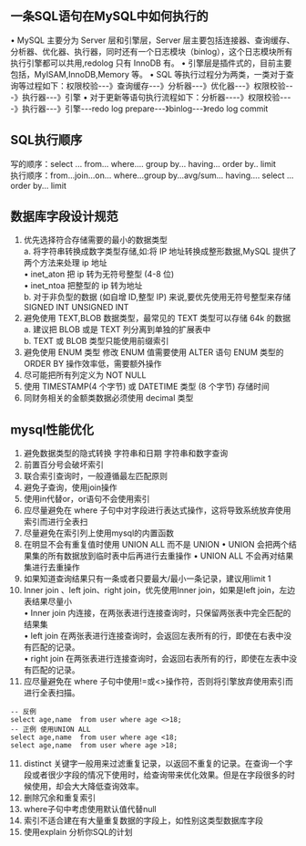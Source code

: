 ## 一条SQL语句在MySQL中如何执行的
• MySQL 主要分为 Server 层和引擎层，Server 层主要包括连接器、查询缓存、分析器、优化器、执行器，同时还有一个日志模块（binlog），这个日志模块所有执行引擎都可以共用,redolog 只有 InnoDB 有。
• 引擎层是插件式的，目前主要包括，MyISAM,InnoDB,Memory 等。
• SQL 等执行过程分为两类，一类对于查询等过程如下：权限校验---》查询缓存---》分析器---》优化器---》权限校验---》执行器---》引擎
• 对于更新等语句执行流程如下：分析器----》权限校验----》执行器---》引擎---redo log prepare---》binlog---》redo log commit

## SQL执行顺序
写的顺序：select ... from... where.... group by... having... order by.. limit  
执行顺序：from...join...on... where...group by...avg/sum... having.... select ... order by... limit

## 数据库字段设计规范
1. 优先选择符合存储需要的最小的数据类型  
a. 将字符串转换成数字类型存储,如:将 IP 地址转换成整形数据,MySQL 提供了两个方法来处理 ip 地址  
• inet_aton 把 ip 转为无符号整型 (4-8 位)  
• inet_ntoa 把整型的 ip 转为地址  
b. 对于非负型的数据 (如自增 ID,整型 IP) 来说,要优先使用无符号整型来存储 
SIGNED INT  UNSIGNED INT  
2. 避免使用 TEXT,BLOB 数据类型，最常见的 TEXT 类型可以存储 64k 的数据
a. 建议把 BLOB 或是 TEXT 列分离到单独的扩展表中  
b. TEXT 或 BLOB 类型只能使用前缀索引  
3. 避免使用 ENUM 类型
修改 ENUM 值需要使用 ALTER 语句
ENUM 类型的 ORDER BY 操作效率低，需要额外操作
4. 尽可能把所有列定义为 NOT NULL
5. 使用 TIMESTAMP(4 个字节) 或 DATETIME 类型 (8 个字节) 存储时间
6. 同财务相关的金额类数据必须使用 decimal 类型

## mysql性能优化
1. 避免数据类型的隐式转换 字符串和日期 字符串和数字查询
2. 前置百分号会破坏索引
3. 联合索引查询时，一般遵循最左匹配原则
4. 避免子查询，使用join操作
5. 使用in代替or，or语句不会使用索引
6. 应尽量避免在 where 子句中对字段进行表达式操作，这将导致系统放弃使用索引而进行全表扫
7. 尽量避免在索引列上使用mysql的内置函数
8. 在明显不会有重复值时使用 UNION ALL 而不是 UNION
• UNION 会把两个结果集的所有数据放到临时表中后再进行去重操作
• UNION ALL 不会再对结果集进行去重操作
8. 如果知道查询结果只有一条或者只要最大/最小一条记录，建议用limit 1
9. Inner join 、left join、right join，优先使用Inner join，如果是left join，左边表结果尽量小  
• Inner join 内连接，在两张表进行连接查询时，只保留两张表中完全匹配的结果集   
• left join 在两张表进行连接查询时，会返回左表所有的行，即使在右表中没有匹配的记录。  
• right join 在两张表进行连接查询时，会返回右表所有的行，即使在左表中没有匹配的记录。  
10. 应尽量避免在 where 子句中使用!=或<>操作符，否则将引擎放弃使用索引而进行全表扫描。

```
-- 反例
select age,name  from user where age <>18;
-- 正例 使用UNION ALL
select age,name  from user where age <18;
select age,name  from user where age >18;
```
11. distinct 关键字一般用来过滤重复记录，以返回不重复的记录。在查询一个字段或者很少字段的情况下使用时，给查询带来优化效果。但是在字段很多的时候使用，却会大大降低查询效率。
12. 删除冗余和重复索引
13. where子句中考虑使用默认值代替null
14. 索引不适合建在有大量重复数据的字段上，如性别这类型数据库字段
15. 使用explain 分析你SQL的计划
